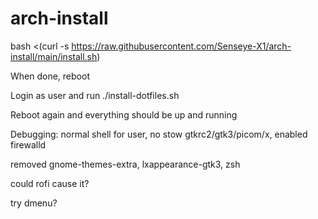 # arch-install

bash <(curl -s https://raw.githubusercontent.com/Senseye-X1/arch-install/main/install.sh)

When done, reboot

Login as user and run ./install-dotfiles.sh

Reboot again and everything should be up and running

Debugging: normal shell for user, no stow gtkrc2/gtk3/picom/x, enabled firewalld

removed gnome-themes-extra, lxappearance-gtk3, zsh

could rofi cause it?

try dmenu?
